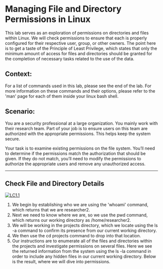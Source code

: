 # Managing File and Directory Permissions in Linux
This lab serves as an exploration of permissions on directories and files within Linux. We will check permissions to ensure that each is properly configured for their respective user, group, or other owners. The point here is to get a taste of the Principle of Least Privilege, which states that only the minimum amount of access for files and directories should be granted for the completion of necessary tasks related to the use of the data. 

## Context:

For a list of commands used in this lab, please see the end of the lab. For more information on these commands and their options, please refer to the 'man' page for each of them inside your linux bash shell. 

## Scenario:
You are a security professional at a large organization. You mainly work with their research team. Part of your job is to ensure users on this team are authorized with the appropriate permissions. This helps keep the system secure. 

Your task is to examine existing permissions on the file system. You’ll need to determine if the permissions match the authorization that should be given. If they do not match, you’ll need to modify the permissions to authorize the appropriate users and remove any unauthorized access.

---
## Check File and Directory Details

<a href="https://imgur.com/3IbrWEp"><img src="https://i.imgur.com/3IbrWEp.jpg" title="LC1.1" /></a>

1. We begin by establishing who we are using the 'whoami' command, which returns that we are researcher2. 
2. Next we need to know where we are, so we use the pwd command, which returns our working directory as /home/researcher2. 
3. We will be working in the projects directory, which we locate using the ls -a command to confirm its presence from our current working directory. 
4. We then use the cd projects command to drop into that location. 
5. Our instructions are to enumerate all of the files and directories within the projects and investigate permissions on several files. Here we see the returned information from the system using the ls -la command in order to include any hidden files in our current working directory. Below is the result, where we will dive into permissions. 
